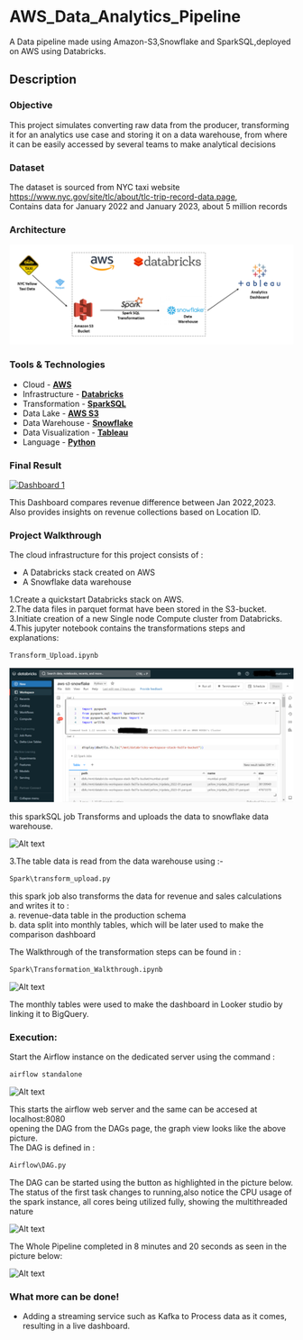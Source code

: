 # AWS_Data_Analytics_Pipeline

A Data pipeline made using Amazon-S3,Snowflake and SparkSQL,deployed on AWS using Databricks.

## Description

### Objective
This project simulates converting raw data from the producer, transforming it for an analytics use case and storing it on a data warehouse, from where it can be easily accessed by several teams to make analytical decisions

### Dataset

The dataset is sourced from NYC taxi website https://www.nyc.gov/site/tlc/about/tlc-trip-record-data.page,  
Contains data for January 2022 and January 2023, about 5 million records

### Architecture
![Alt text](Images/architecture.png)

### Tools & Technologies

- Cloud - [**AWS**](https://aws.amazon.com/)
- Infrastructure - [**Databricks**](https://www.databricks.com/)
- Transformation - [**SparkSQL**](https://spark.apache.org/)
- Data Lake - [**AWS S3**](https://aws.amazon.com/s3/)
- Data Warehouse - [**Snowflake**](https://www.snowflake.com/en/)
- Data Visualization - [**Tableau**](https://www.tableau.com/)
- Language - [**Python**](https://www.python.org)

### Final Result

<div class='tableauPlaceholder' id='viz1696973965570' style='position: relative'><noscript><a href='#'><img alt='Dashboard 1 ' src='https:&#47;&#47;public.tableau.com&#47;static&#47;images&#47;NY&#47;NYC_yellow_taxi_revenue&#47;Dashboard1&#47;1_rss.png' style='border: none' /></a></noscript><object class='tableauViz'  style='display:none;'><param name='host_url' value='https%3A%2F%2Fpublic.tableau.com%2F' /> <param name='embed_code_version' value='3' /> <param name='site_root' value='' /><param name='name' value='NYC_yellow_taxi_revenue&#47;Dashboard1' /><param name='tabs' value='no' /><param name='toolbar' value='yes' /><param name='static_image' value='https:&#47;&#47;public.tableau.com&#47;static&#47;images&#47;NY&#47;NYC_yellow_taxi_revenue&#47;Dashboard1&#47;1.png' /> <param name='animate_transition' value='yes' /><param name='display_static_image' value='yes' /><param name='display_spinner' value='yes' /><param name='display_overlay' value='yes' /><param name='display_count' value='yes' /><param name='language' value='en-US' /><param name='filter' value='publish=yes' /></object></div> 

This Dashboard compares revenue difference between Jan 2022,2023.  
Also provides insights on revenue collections based on Location ID. 

### Project Walkthrough

The cloud infrastructure for this project consists of :
* A Databricks stack created on AWS  
* A Snowflake data warehouse

1.Create a quickstart Databricks stack on AWS.   
2.The data files in parquet format have been stored in the S3-bucket.  
3.Initiate creation of a new Single node Compute cluster from Databricks.  
4.This jupyter notebook contains the transformations steps and explanations:   

```bash
Transform_Upload.ipynb
```  
![Alt text](Images/1.png)  

this sparkSQL job Transforms and uploads the data to snowflake data warehouse.

![Alt text](<Images/Screenshot (10).png>)  

3.The table data is read from the data warehouse using :-  

```bash
Spark\transform_upload.py  
```
this spark job also transforms the data for revenue and sales calculations and writes it to :  
a. revenue-data table in the production schema   
b. data split into monthly tables, which will be later used to make the comparison dashboard  

The Walkthrough of the transformation steps can be found in :  

```bash
Spark\Transformation_Walkthrough.ipynb
```

![Alt text](Images/Screenshot(7).png)  


The monthly tables were used to make the dashboard in Looker studio by linking it to BigQuery.  


### Execution:

Start the Airflow instance on the dedicated server using the command :

```bash
airflow standalone
```  
![Alt text](<Images/Screenshot (4).png>)

This starts the airflow web server and the same can be accesed at localhost:8080  
opening the DAG from the DAGs page, the graph view looks like the above picture.  
The DAG is defined in :  
```bash
Airflow\DAG.py
```
The DAG can be started using the button as highlighted in the picture below.  
The status of the first task changes to running,also notice the CPU usage of the spark instance, all cores being utilized fully, showing the multithreaded nature  

![Alt text](<Images/Screenshot (6).png>)

The Whole Pipeline completed in 8 minutes and 20 seconds as seen in the picture below:  

![Alt text](<Images/Screenshot (9).png>)  

### What more can be done!  

* Adding a streaming service such as Kafka to Process data as it comes,  
resulting in a live dashboard.  


    

